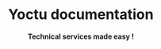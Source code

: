 <h1 align="center">Yoctu documentation</h1>

<div align="center">
  <strong>Technical services made easy !</strong>
</div>
